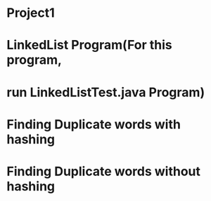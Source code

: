 # Project1
# LinkedList Program(For this program, 
# run LinkedListTest.java Program)
# Finding Duplicate words with hashing
# Finding Duplicate words without hashing